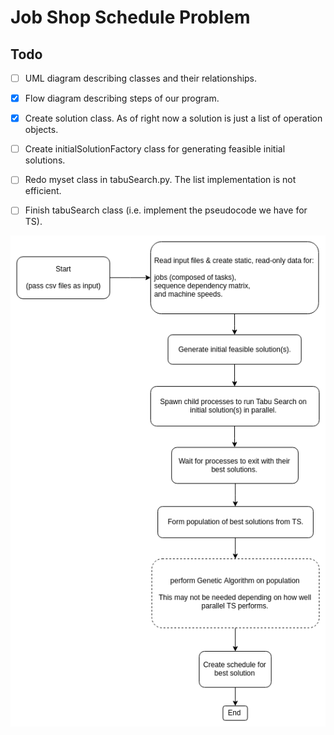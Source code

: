 # Job Shop Schedule Problem

## Todo
- [ ] UML diagram describing classes and their relationships.
- [x] Flow diagram describing steps of our program.
- [x] Create solution class. As of right now a solution is just a list of operation objects.
- [ ] Create initialSolutionFactory class for generating feasible initial solutions.
- [ ] Redo myset class in tabuSearch.py. The list implementation is not efficient.
- [ ] Finish tabuSearch class (i.e. implement the pseudocode we have for TS).


![Flow Diagram](/diagrams/Flow_Diagram.png)
